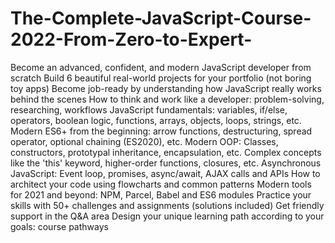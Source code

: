 # The-Complete-JavaScript-Course-2022-From-Zero-to-Expert-
Become an advanced, confident, and modern JavaScript developer from scratch Build 6 beautiful real-world projects for your portfolio (not boring toy apps) Become job-ready by understanding how JavaScript really works behind the scenes How to think and work like a developer: problem-solving, researching, workflows JavaScript fundamentals: variables, if/else, operators, boolean logic, functions, arrays, objects, loops, strings, etc. Modern ES6+ from the beginning: arrow functions, destructuring, spread operator, optional chaining (ES2020), etc. Modern OOP: Classes, constructors, prototypal inheritance, encapsulation, etc. Complex concepts like the 'this' keyword, higher-order functions, closures, etc. Asynchronous JavaScript: Event loop, promises, async/await, AJAX calls and APIs How to architect your code using flowcharts and common patterns Modern tools for 2021 and beyond: NPM, Parcel, Babel and ES6 modules Practice your skills with 50+ challenges and assignments (solutions included) Get friendly support in the Q&amp;A area Design your unique learning path according to your goals: course pathways
